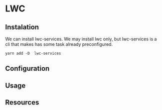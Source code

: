 # LWC

## Instalation
We can install lwc-services. We may install lwc only, but lwc-services is a cli that makes has some task already preconfigured.

````
yarn add -D  lwc-services
````

## Configuration

## Usage

## Resources